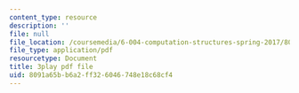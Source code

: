 ```yaml
---
content_type: resource
description: ''
file: null
file_location: /coursemedia/6-004-computation-structures-spring-2017/8091a65bb6a2ff326046748e18c68cf4_RbJV-g9Lob8.pdf
file_type: application/pdf
resourcetype: Document
title: 3play pdf file
uid: 8091a65b-b6a2-ff32-6046-748e18c68cf4
---
```

